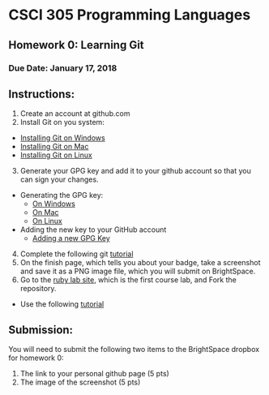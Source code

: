 # CSCI 305 Programming Languages

## Homework 0: Learning Git

### Due Date: January 17, 2018

## Instructions:

1. Create an account at github.com
2. Install Git on you system:
  - [Installing Git on Windows](https://gist.github.com/derhuerst/1b15ff4652a867391f03#file-windows-md)
  - [Installing Git on Mac](https://gist.github.com/derhuerst/1b15ff4652a867391f03#file-mac-md)
  - [Installing Git on Linux](https://gist.github.com/derhuerst/1b15ff4652a867391f03#file-linux-md)
3. Generate your GPG key and add it to your github account so that you can sign your changes.
  - Generating the GPG key:
    * [On Windows](https://help.github.com/articles/generating-a-new-gpg-key/#platform-windows)
    * [On Mac](https://help.github.com/articles/generating-a-new-gpg-key/#platform-mac)
    * [On Linux](https://help.github.com/articles/generating-a-new-gpg-key/#platform-linux)
  - Adding the new key to your GitHub account
    * [Adding a new GPG Key](https://help.github.com/articles/adding-a-new-gpg-key-to-your-github-account/)
4. Complete the following git [tutorial](https://try.github.io/levels/1/challenges/1)
5. On the finish page, which tells you about your badge, take a screenshot and save it as a PNG image file, which you will submit on BrightSpace.
6. Go to the [ruby lab site](https://github.com/CSCI305/csci305-ruby-lab/), which is the first course lab, and Fork the repository.
  - Use the following [tutorial](https://help.github.com/articles/fork-a-repo/)

## Submission:

You will need to submit the following two items to the BrightSpace dropbox for homework 0:
1. The link to your personal github page (5 pts)
2. The image of the screenshot (5 pts)
